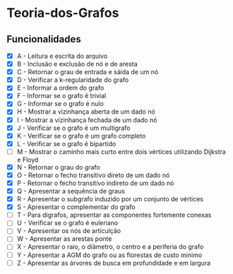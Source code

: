 ﻿# Teoria-dos-Grafos

## Funcionalidades

- [x] A - Leitura e escrita do arquivo
- [x] B - Inclusão e exclusão de nó e de aresta
- [x] C - Retornar o grau de entrada e sáida de um nó
- [x] D - Verificar a k-regularidade do grafo
- [x] E - Informar a ordem do grafo
- [x] F - Informar se o grafo é trivial
- [x] G - Informar se o grafo é nulo
- [x] H - Mostrar a vizinhança aberta de um dado nó
- [x] I - Mostrar a vizinhança fechada de um dado nó
- [x] J - Verificar se o grafo é um multigrafo
- [x] K - Verificar se o grafo é um grafo completo
- [x] L - Verificar se o grafo é bipartido
- [ ] M - Mostrar o caminho mais curto entre dois vértices utilizando Dijkstra e Floyd
- [x] N - Retornar o grau do grafo
- [x] O - Retornar o fecho transitivo direto de um dado nó
- [x] P - Retornar o fecho transitivo indireto de um dado nó
- [x] Q - Apresentar a sequência de graus
- [x] R - Apresentar o subgrafo induzido por um conjunto de vértices
- [x] S - Apresentar o complementar do grafo
- [ ] T - Para digrafos, apresentar as componentes fortemente conexas
- [ ] U - Verificar se o grafo é euleriano
- [ ] V - Apresentar os nós de articulção
- [ ] W - Apresentar as arestas ponte
- [ ] X - Apresentar o raio, o diâmetro, o centro e a periferia do grafo
- [ ] Y - Apresentar a AGM do grafo ou as florestas de custo mínimo
- [ ] Z - Apresentar as árvores de busca em profundidade e em largura
